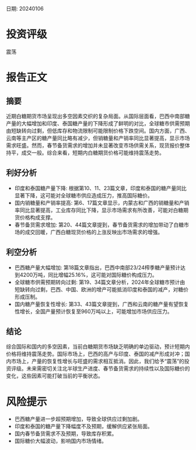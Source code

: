 
日期: 20240106

# 投资评级

震荡

# 报告正文

## 摘要

近期白糖期货市场呈现出多空因素交织的复杂局面。从国际层面看，巴西中南部糖产量的大幅增加和印度、泰国糖产量的下降形成了鲜明的对比，全球糖市供需预期由短缺转向过剩，但低库存和物流限制可能限制价格下跌空间。国内方面，广西、云南等主产区的糖产量同比略有减少，但销糖量和产销率同比显著提高，显示市场需求旺盛。然而，春节备货需求的增加并未显著改变市场供需关系，现货报价整体持平，成交一般。综合来看，短期内白糖期货价格可能维持震荡走势。

## 利好分析

* 印度和泰国糖产量下降: 根据第10、11、23篇文章，印度和泰国的糖产量同比显著下降，这可能对全球糖市供应造成压力，推高国际糖价。
* 国内销糖量和产销率提高: 第6、17篇文章显示，内蒙古和广西的销糖量和产销率同比显著提高，工业库存同比下降，显示市场需求有所改善，可能对白糖期货价格构成支撑。
* 春节备货需求增加: 第20、44篇文章提到，春节备货需求的增加带动了白糖市场的成交回暖，广西白糖现货价格的上涨反映出市场需求的增强。

## 利空分析

* 巴西糖产量大幅增加: 第18篇文章指出，巴西中南部23/24榨季糖产量预计达到4200万吨，同比增幅25.16%，这可能对国际糖价构成压力。
* 全球糖市供需预期转向过剩: 第19、34篇文章分析，2024年全球糖市预计由短缺转向过剩，巴西、中国、欧洲的增产可能抵消印度和泰国的减产，对糖价形成压制。
* 国内糖产量恢复性增长: 第33、43篇文章提到，广西和云南的糖产量有望恢复性增长，全国产量预计恢复至960万吨以上，可能增加市场供应压力。

## 结论

综合国际和国内的多空因素，当前白糖期货市场缺乏明确的单边驱动，预计短期内价格将维持震荡走势。国际市场上，巴西的高产与印度、泰国的减产形成对冲；国内市场上，产量的恢复性增长与旺盛的需求相互抵消。因此，我们给予“震荡”的投资评级。未来需密切关注北半球生产进度、春节备货需求的持续性以及国际糖价的变化，这些因素可能打破当前的平衡状态。

# 风险提示

* 巴西糖产量进一步超预期增加，导致全球供应过剩加剧。
* 印度和泰国的糖产量下降幅度不及预期，缓解供应紧张局面。
* 国内春节备货需求不及预期，导致库存积累。
* 国际糖价大幅波动，影响国内市场情绪。
